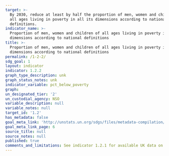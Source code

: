 ```yaml
---
target: >-
  By 2030, reduce at least by half the proportion of men, women and children of
  all ages living in poverty in all its dimensions according to national
  definitions.
indicator_name: >-
  Proportion of men, women and children of all ages living in poverty in all its
  dimensions according to national definitions
title: >-
  Proportion of men, women and children of all ages living in poverty in all its
  dimensions according to national definitions
permalink: /1-2-2/
sdg_goal: 1
layout: indicator
indicator: 1.2.2
graph_type_description: unk
graph_status_notes: unk
indicator_variable: pct_below_poverty
graph: 
un_designated_tier: '2'
un_custodial_agency: NSO
variable_description: null
variable_notes: null
target_id: '1.2'
has_metadata: false
goal_meta_link: 'http://unstats.un.org/sdgs/files/metadata-compilation/Metadata-Goal-1.pdf'
goal_meta_link_page: 6
source_title: null
source_notes: null
published: true
comments_and_limitations: See indicator 1.2.1 for available UK data on national poverty rate.
---
```

